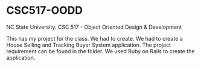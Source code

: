 # CSC517-OODD

NC State University. CSC 517 - Object Oriented Design & Development

This has my project for the class. We had to create. We had to create a House Selling and Tracking Buyer System application. The project requirement can be found in the folder. We used Ruby on Rails to create the application.
